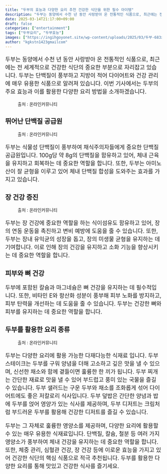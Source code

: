 ```yaml
---
title: "두부의 효능과 다양한 요리 추천 건강한 식단을 위한 필수 아이템"
description: "두부는 동양에서 수천 년 동안 사랑받아 온 전통적인 식품으로, 최근에는 전 세계적으로 건강한 식단의 중요한 부분으로 자리잡고 있습니다. 두부는 단백질이 풍부하고 지방이 적어 다이어트와 건강 관리에 매우 유용한 식품으로 알려져 있습니다. 이번 기사에서는 두부의 주요 효능"
date: 2025-03-14T21:17:00+09:00
draft: false
categories: ["entertainment"]
tags: ["두부요리", "두부효능"]
images: ["https://ingihgoyonet.site/wp-content/uploads/2025/03/두부-683x1024.jpg", "https://ingihgoyonet.site/wp-content/uploads/2025/03/두부덮밥-683x1024.jpg", "https://ingihgoyonet.site/wp-content/uploads/2025/03/두부요리-683x1024.jpg", "https://ingihgoyonet.site/wp-content/uploads/2025/03/두부효능-683x1024.jpg"]
author: "kgkstn1423gmailcom"
---
```


<p style="font-size:18px">두부는 동양에서 수천 년 동안 사랑받아 온 전통적인 식품으로, 최근에는 전 세계적으로 건강한 식단의 중요한 부분으로 자리잡고 있습니다. 두부는 단백질이 풍부하고 지방이 적어 다이어트와 건강 관리에 매우 유용한 식품으로 알려져 있습니다. 이번 기사에서는 두부의 주요 효능과 이를 활용한 다양한 요리 방법을 소개하겠습니다.</p> <figure ><img src="https://ingihgoyonet.site/wp-content/uploads/2025/03/두부-683x1024.jpg" alt="" style="aspect-ratio:16/9;object-fit:cover"/><figcaption >출처 : 온라인커뮤니티</figcaption></figure> <h2 >뛰어난 단백질 공급원</h2> <figure ><img src="https://ingihgoyonet.site/wp-content/uploads/2025/03/두부덮밥-683x1024.jpg" alt="" style="aspect-ratio:16/9;object-fit:cover"/><figcaption >출처 : 온라인커뮤니티</figcaption></figure> <p style="font-size:18px">두부는 식물성 단백질이 풍부하여 채식주의자들에게 중요한 단백질 공급원입니다. 100g당 약 8g의 단백질을 함유하고 있어, 체내 근육을 유지하고 회복하는 데 중요한 역할을 합니다. 또한, 두부는 아미노산이 잘 균형을 이루고 있어 체내 단백질 합성을 도와주는 효과를 가지고 있습니다.</p> <h2 >장 건강 증진</h2> <figure ><img src="https://ingihgoyonet.site/wp-content/uploads/2025/03/두부요리-683x1024.jpg" alt="" style="aspect-ratio:16/9;object-fit:cover"/><figcaption >출처 : 온라인커뮤니티</figcaption></figure> <p style="font-size:18px">두부는 장 건강에 중요한 역할을 하는 식이섬유도 함유하고 있어, 장의 연동 운동을 촉진하고 변비 예방에 도움을 줄 수 있습니다. 또한, 두부는 장내 유익균의 성장을 돕고, 장의 미생물 균형을 유지하는 데 기여합니다. 이로 인해 장의 건강을 유지하고 소화 기능을 향상시키는 데 중요한 역할을 합니다.</p> <h2 >피부와 뼈 건강</h2> <p style="font-size:18px">두부에 포함된 칼슘과 마그네슘은 뼈 건강을 유지하는 데 필수적입니다. 또한, 비타민 E와 항산화 성분이 풍부해 피부 노화를 방지하고, 피부 탄력을 개선하는 데 도움을 줄 수 있습니다. 두부는 건강한 뼈와 피부를 유지하는 데 중요한 역할을 합니다.</p> <h2 >두부를 활용한 요리 종류</h2> <figure ><img src="https://ingihgoyonet.site/wp-content/uploads/2025/03/두부효능-683x1024.jpg" alt="" style="aspect-ratio:16/9;object-fit:cover"/><figcaption >출처 : 온라인커뮤니티</figcaption></figure> <p style="font-size:18px">두부는 다양한 요리에 활용 가능한 다재다능한 식재료 입니다. 두부 스테이크는 두부를 구워 양념을 더해 고소하고 깊은 맛을 낼 수 있으며, 신선한 채소와 함께 곁들이면 훌륭한 한 끼가 됩니다. 두부 찌개는 간단한 재료로 맛을 낼 수 있어 부드럽고 풍미 있는 국물을 즐길 수 있습니다. 두부 샐러드는 구운 두부와 채소를 조화롭게 섞어 다이어트에도 좋은 저칼로리 식사입니다. 두부 덮밥은 간단한 양념과 밥에 두부를 얹어 영양가 있는 식사를 제공하며, 두부 디저트는 크림처럼 부드러운 두부를 활용해 건강한 디저트를 즐길 수 있습니다.</p> <p style="font-size:18px">두부는 그 자체로 훌륭한 영양소를 제공하며, 다양한 요리에 활용할 수 있는 매우 유용한 식재료입니다. 단백질, 칼슘, 철분 등 여러 가지 영양소가 풍부하여 체내 건강을 유지하는 데 중요한 역할을 합니다. 또한, 체중 관리, 심혈관 건강, 장 건강 등에 이로운 효능을 가지고 있어 건강한 식단의 핵심 식품으로 적극 추천됩니다. 두부를 활용한 다양한 요리를 통해 맛있고 건강한 식사를 즐기세요.</p>